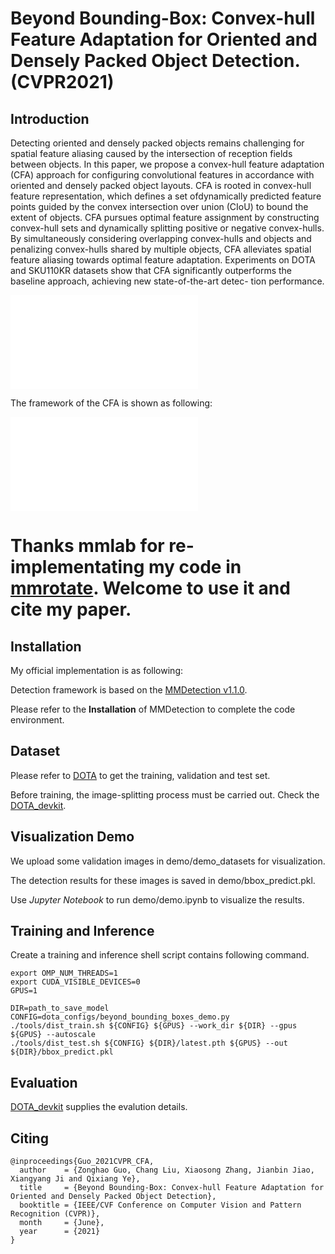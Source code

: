 # Beyond Bounding-Box: Convex-hull Feature Adaptation for Oriented and Densely Packed Object Detection.(CVPR2021)

## Introduction
Detecting oriented and densely packed objects remains challenging for spatial feature aliasing caused by the intersection of reception fields between objects. In this paper, we propose a convex-hull feature adaptation (CFA) approach for configuring convolutional features in accordance with oriented and densely packed object layouts. CFA is rooted in convex-hull feature representation, which defines a set ofdynamically predicted feature points guided by the convex intersection over union (CIoU) to bound the extent of objects. CFA pursues optimal feature assignment by constructing convex-hull sets and dynamically splitting positive or negative convex-hulls. By simultaneously considering overlapping convex-hulls and objects and penalizing convex-hulls shared by multiple objects, CFA alleviates spatial feature aliasing towards optimal feature adaptation. Experiments on DOTA and SKU110KR datasets show that CFA significantly outperforms the baseline approach, achieving new state-of-the-art detec-
tion performance.

![Motivation](./docs/motivation.pdf)

The framework of the CFA is shown as following:

![Framework](./docs/framework.pdf)

# Thanks mmlab for re-implementating my code in [mmrotate](https://github.com/open-mmlab/mmrotate). Welcome to use it and cite my paper.

## Installation

My official implementation is as following:

Detection framework is based on the [MMDetection v1.1.0](https://github.com/open-mmlab/mmdetection/tree/v1.1.0).

Please refer to the **Installation** of MMDetection to complete the code environment.

## Dataset
Please refer to [DOTA](https://captain-whu.github.io/DOTA/index.html) to get the training, validation and test set.

Before training, the image-splitting process must be carried out. Check the [DOTA_devkit](https://github.com/CAPTAIN-WHU/DOTA_devkit).

## Visualization Demo
We upload some validation images in demo/demo_datasets for visualization.

The detection results for these images is saved in demo/bbox_predict.pkl.

Use *Jupyter Notebook* to run demo/demo.ipynb to visualize the results.

## Training and Inference 

Create a training and inference shell script contains following command.

```
export OMP_NUM_THREADS=1
export CUDA_VISIBLE_DEVICES=0
GPUS=1

DIR=path_to_save_model
CONFIG=dota_configs/beyond_bounding_boxes_demo.py
./tools/dist_train.sh ${CONFIG} ${GPUS} --work_dir ${DIR} --gpus ${GPUS} --autoscale
./tools/dist_test.sh ${CONFIG} ${DIR}/latest.pth ${GPUS} --out ${DIR}/bbox_predict.pkl
```

## Evaluation
[DOTA_devkit](https://github.com/CAPTAIN-WHU/DOTA_devkit) supplies the evalution details.  


## Citing

```
@inproceedings{Guo_2021CVPR_CFA,
  author    = {Zonghao Guo, Chang Liu, Xiaosong Zhang, Jianbin Jiao, Xiangyang Ji and Qixiang Ye},
  title     = {Beyond Bounding-Box: Convex-hull Feature Adaptation for Oriented and Densely Packed Object Detection},
  booktitle = {IEEE/CVF Conference on Computer Vision and Pattern Recognition (CVPR)},
  month     = {June},
  year      = {2021}
}
```
